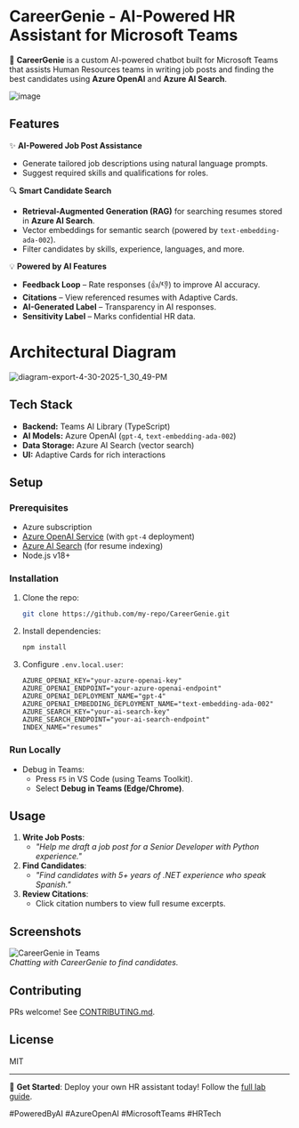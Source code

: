 # CareerGenie - AI-Powered HR Assistant for Microsoft Teams  

🚀 **CareerGenie** is a custom AI-powered chatbot built for Microsoft Teams that assists Human Resources teams in writing job posts and finding the best candidates using **Azure OpenAI** and **Azure AI Search**.  


![image](https://github.com/user-attachments/assets/fbf229c4-c43b-4e24-a13f-4c51bfdae5e8)


## Features  

✨ **AI-Powered Job Post Assistance**  
- Generate tailored job descriptions using natural language prompts.  
- Suggest required skills and qualifications for roles.  

🔍 **Smart Candidate Search**  
- **Retrieval-Augmented Generation (RAG)** for searching resumes stored in **Azure AI Search**.  
- Vector embeddings for semantic search (powered by `text-embedding-ada-002`).  
- Filter candidates by skills, experience, languages, and more.  

💡 **Powered by AI Features**  
- **Feedback Loop** – Rate responses (👍/👎) to improve AI accuracy.  
- **Citations** – View referenced resumes with Adaptive Cards.  
- **AI-Generated Label** – Transparency in AI responses.  
- **Sensitivity Label** – Marks confidential HR data.

# Architectural Diagram

![diagram-export-4-30-2025-1_30_49-PM](https://github.com/user-attachments/assets/b95b8d0f-680f-4812-b1cc-6a667c5fb4ad)


## Tech Stack  

- **Backend:** Teams AI Library (TypeScript)  
- **AI Models:** Azure OpenAI (`gpt-4`, `text-embedding-ada-002`)  
- **Data Storage:** Azure AI Search (vector search)  
- **UI:** Adaptive Cards for rich interactions  

## Setup  

### Prerequisites  
- Azure subscription  
- [Azure OpenAI Service](https://portal.azure.com) (with `gpt-4` deployment)  
- [Azure AI Search](https://portal.azure.com) (for resume indexing)  
- Node.js v18+  

### Installation  
1. Clone the repo:  
   ```bash  
   git clone https://github.com/my-repo/CareerGenie.git  
   ```  
2. Install dependencies:  
   ```bash  
   npm install  
   ```  
3. Configure `.env.local.user`:  
   ```env  
   AZURE_OPENAI_KEY="your-azure-openai-key"  
   AZURE_OPENAI_ENDPOINT="your-azure-openai-endpoint"  
   AZURE_OPENAI_DEPLOYMENT_NAME="gpt-4"  
   AZURE_OPENAI_EMBEDDING_DEPLOYMENT_NAME="text-embedding-ada-002"  
   AZURE_SEARCH_KEY="your-ai-search-key"  
   AZURE_SEARCH_ENDPOINT="your-ai-search-endpoint"  
   INDEX_NAME="resumes"  
   ```  

### Run Locally  
- Debug in Teams:  
  - Press `F5` in VS Code (using Teams Toolkit).  
  - Select **Debug in Teams (Edge/Chrome)**.  

## Usage  
1. **Write Job Posts**:  
   - *"Help me draft a job post for a Senior Developer with Python experience."*  
2. **Find Candidates**:  
   - *"Find candidates with 5+ years of .NET experience who speak Spanish."*  
3. **Review Citations**:  
   - Click citation numbers to view full resume excerpts.  


## Screenshots  
![CareerGenie in Teams](https://example.com/careergenie-demo.gif)  
*Chatting with CareerGenie to find candidates.*  

## Contributing  
PRs welcome! See [CONTRIBUTING.md](CONTRIBUTING.md).  

## License  
MIT  

---  
💬 **Get Started**: Deploy your own HR assistant today! Follow the [full lab guide](https://learn.microsoft.com).  

#PoweredByAI #AzureOpenAI #MicrosoftTeams #HRTech
